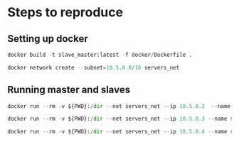 # Steps to reproduce


## Setting up docker
```python
docker build -t slave_master:latest -f docker/Dockerfile .
```

```python
docker network create --subnet=10.5.0.0/16 servers_net
```
## Running master and slaves

```python
docker run --rm -v ${PWD}:/dir --net servers_net --ip 10.5.0.2  --name master -p 7000:7000 slave_master:latest bash -c "cd /dir && python3 master.py"
```

```python
docker run --rm -v ${PWD}:/dir --net servers_net --ip 10.5.0.3 --name slave1 -p 8000:8000 --link master slave_master:latest bash -c "cd /dir && python3 slave.py --slave_id 0"
```

```python
docker run --rm -v ${PWD}:/dir --net servers_net --ip 10.5.0.4 --name slave2 -p 9000:9000 --link master slave_master:latest bash -c "cd /dir && python3 slave.py --slave_id 1"
```